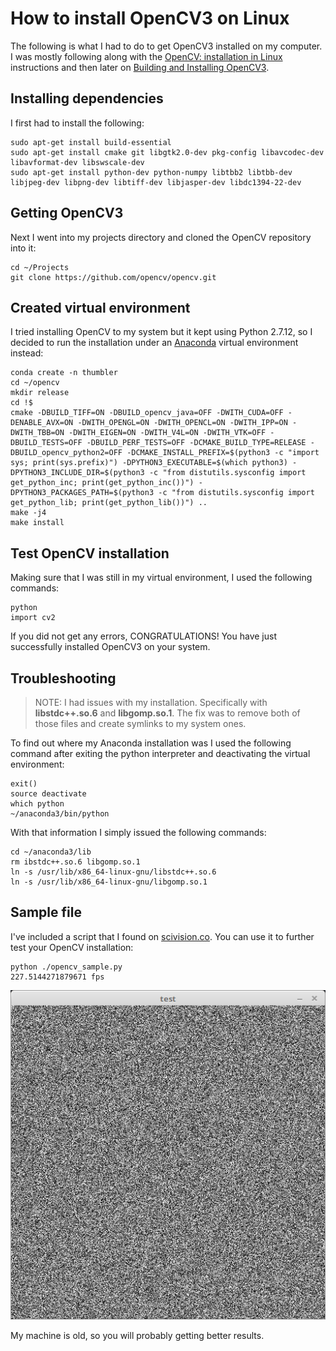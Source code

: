 # How to install OpenCV3 on Linux
The following is what I had to do to get OpenCV3 installed on my computer. I was mostly following along with the [OpenCV: installation in Linux](http://docs.opencv.org/master/d7/d9f/tutorial_linux_install.html) instructions and then later on [Building and Installing OpenCV3](https://blog.kevin-brown.com/programming/2014/09/27/building-and-installing-opencv-3.html).

## Installing dependencies
I first had to install the following:

    sudo apt-get install build-essential
    sudo apt-get install cmake git libgtk2.0-dev pkg-config libavcodec-dev libavformat-dev libswscale-dev
    sudo apt-get install python-dev python-numpy libtbb2 libtbb-dev libjpeg-dev libpng-dev libtiff-dev libjasper-dev libdc1394-22-dev

## Getting OpenCV3
Next I went into my projects directory and cloned the OpenCV repository into it:

    cd ~/Projects
    git clone https://github.com/opencv/opencv.git

## Created virtual environment
I tried installing OpenCV to my system but it kept using Python 2.7.12, so I decided to run the installation under an [Anaconda](https://www.continuum.io/) virtual environment instead:

    conda create -n thumbler
    cd ~/opencv
    mkdir release
    cd !$
    cmake -DBUILD_TIFF=ON -DBUILD_opencv_java=OFF -DWITH_CUDA=OFF -DENABLE_AVX=ON -DWITH_OPENGL=ON -DWITH_OPENCL=ON -DWITH_IPP=ON -DWITH_TBB=ON -DWITH_EIGEN=ON -DWITH_V4L=ON -DWITH_VTK=OFF -DBUILD_TESTS=OFF -DBUILD_PERF_TESTS=OFF -DCMAKE_BUILD_TYPE=RELEASE -DBUILD_opencv_python2=OFF -DCMAKE_INSTALL_PREFIX=$(python3 -c "import sys; print(sys.prefix)") -DPYTHON3_EXECUTABLE=$(which python3) -DPYTHON3_INCLUDE_DIR=$(python3 -c "from distutils.sysconfig import get_python_inc; print(get_python_inc())") -DPYTHON3_PACKAGES_PATH=$(python3 -c "from distutils.sysconfig import get_python_lib; print(get_python_lib())") ..
    make -j4
    make install

## Test OpenCV installation
Making sure that I was still in my virtual environment, I used the following commands:

    python
    import cv2

If you did not get any errors, CONGRATULATIONS! You have just successfully installed OpenCV3 on your system.

## Troubleshooting
> NOTE: I had issues with my installation. Specifically with **libstdc++.so.6** and **libgomp.so.1**. The fix was to remove both of those files and create symlinks to my system ones.

To find out where my Anaconda installation was I used the following command after exiting the python interpreter and deactivating the virtual environment:

    exit()
    source deactivate
    which python
    ~/anaconda3/bin/python

With that information I simply issued the following commands:

    cd ~/anaconda3/lib
    rm ibstdc++.so.6 libgomp.so.1
    ln -s /usr/lib/x86_64-linux-gnu/libstdc++.so.6
    ln -s /usr/lib/x86_64-linux-gnu/libgomp.so.1

## Sample file
I've included a script that I found on [scivision.co](https://www.scivision.co/anaconda-python-opencv3/). You can use it to further test your OpenCV installation:

    python ./opencv_sample.py
    227.5144271879671 fps

![static](static.png)

My machine is old, so you will probably getting better results.
